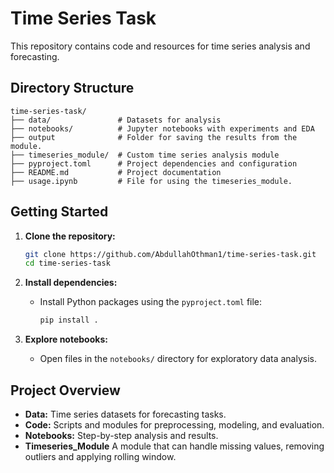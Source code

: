 # Time Series Task

This repository contains code and resources for time series analysis and forecasting.

## Directory Structure

```
time-series-task/
├── data/               # Datasets for analysis
├── notebooks/          # Jupyter notebooks with experiments and EDA
├── output              # Folder for saving the results from the module.
├── timeseries_module/  # Custom time series analysis module
├── pyproject.toml      # Project dependencies and configuration
├── README.md           # Project documentation
├── usage.ipynb         # File for using the timeseries_module.
```

## Getting Started

1. **Clone the repository:**
    ```bash
    git clone https://github.com/AbdullahOthman1/time-series-task.git
    cd time-series-task
    ```

2. **Install dependencies:**
    - Install Python packages using the `pyproject.toml` file:
      ```bash
      pip install .
      ```

3. **Explore notebooks:**
    - Open files in the `notebooks/` directory for exploratory data analysis.

## Project Overview

- **Data:** Time series datasets for forecasting tasks.
- **Code:** Scripts and modules for preprocessing, modeling, and evaluation.
- **Notebooks:** Step-by-step analysis and results.
- **Timeseries_Module** A module that can handle missing values, removing outliers and applying rolling window.